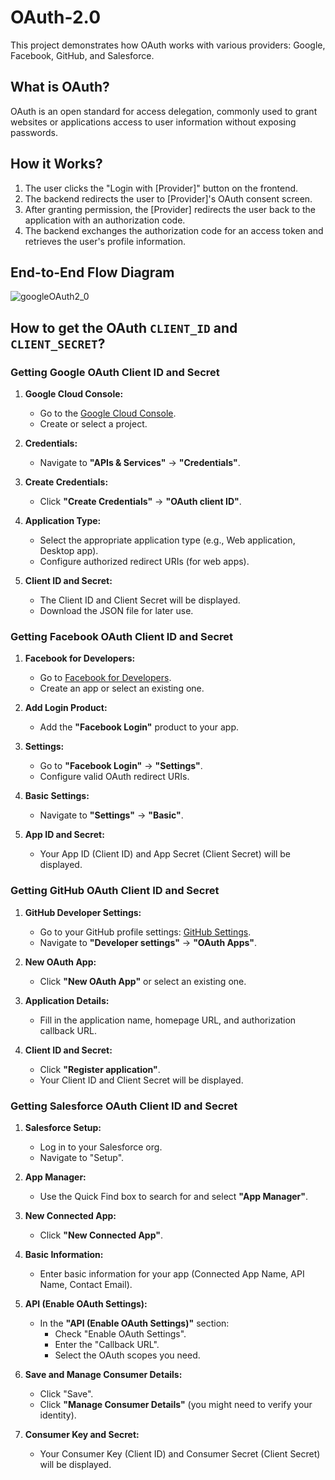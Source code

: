 # OAuth-2.0
This project demonstrates how OAuth works with various providers: Google, Facebook, GitHub, and Salesforce.

## What is OAuth?
OAuth is an open standard for access delegation, commonly used to grant websites or applications access to user information without exposing passwords.

## How it Works?
1. The user clicks the "Login with [Provider]" button on the frontend.
2. The backend redirects the user to [Provider]'s OAuth consent screen.
3. After granting permission, the [Provider] redirects the user back to the application with an authorization code.
4. The backend exchanges the authorization code for an access token and retrieves the user's profile information.

## End-to-End Flow Diagram
![googleOAuth2_0](https://github.com/user-attachments/assets/4aa05729-5ecb-49f7-84a4-0a0838ad6e51)

## How to get the OAuth `CLIENT_ID` and `CLIENT_SECRET`?

### Getting Google OAuth Client ID and Secret
1.  **Google Cloud Console:**
    * Go to the [Google Cloud Console](https://console.cloud.google.com/).
    * Create or select a project.

2.  **Credentials:**
    * Navigate to **"APIs & Services"** -> **"Credentials"**.

3.  **Create Credentials:**
    * Click **"Create Credentials"** -> **"OAuth client ID"**.

4.  **Application Type:**
    * Select the appropriate application type (e.g., Web application, Desktop app).
    * Configure authorized redirect URIs (for web apps).

5.  **Client ID and Secret:**
    * The Client ID and Client Secret will be displayed.
    * Download the JSON file for later use.


### Getting Facebook OAuth Client ID and Secret
1.  **Facebook for Developers:**
    * Go to [Facebook for Developers](https://developers.facebook.com/).
    * Create an app or select an existing one.

2.  **Add Login Product:**
    * Add the **"Facebook Login"** product to your app.

3.  **Settings:**
    * Go to **"Facebook Login"** -> **"Settings"**.
    * Configure valid OAuth redirect URIs.

4.  **Basic Settings:**
    * Navigate to **"Settings"** -> **"Basic"**.

5.  **App ID and Secret:**
    * Your App ID (Client ID) and App Secret (Client Secret) will be displayed.


### Getting GitHub OAuth Client ID and Secret
1.  **GitHub Developer Settings:**
    * Go to your GitHub profile settings: [GitHub Settings](https://github.com/settings/profile).
    * Navigate to **"Developer settings"** -> **"OAuth Apps"**.

2.  **New OAuth App:**
    * Click **"New OAuth App"** or select an existing one.

3.  **Application Details:**
    * Fill in the application name, homepage URL, and authorization callback URL.

4.  **Client ID and Secret:**
    * Click **"Register application"**.
    * Your Client ID and Client Secret will be displayed.


### Getting Salesforce OAuth Client ID and Secret
1.  **Salesforce Setup:**
    * Log in to your Salesforce org.
    * Navigate to "Setup".

2.  **App Manager:**
    * Use the Quick Find box to search for and select **"App Manager"**.

3.  **New Connected App:**
    * Click **"New Connected App"**.

4.  **Basic Information:**
    * Enter basic information for your app (Connected App Name, API Name, Contact Email).

5.  **API (Enable OAuth Settings):**
    * In the **"API (Enable OAuth Settings)"** section:
        * Check "Enable OAuth Settings".
        * Enter the "Callback URL".
        * Select the OAuth scopes you need.

6.  **Save and Manage Consumer Details:**
    * Click "Save".
    * Click **"Manage Consumer Details"** (you might need to verify your identity).

7.  **Consumer Key and Secret:**
    * Your Consumer Key (Client ID) and Consumer Secret (Client Secret) will be displayed.